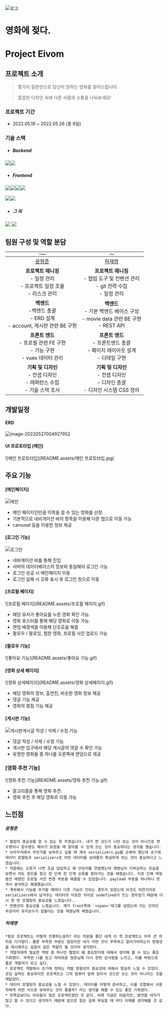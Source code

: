 





![로고](README.assets/로고.png)



# 영화에 젖다.

# Project Eivom



## 프로젝트 소개

> 몇가지 질문만으로 당신이 원하는 영화를 찾아드립니다.
>
> 깔끔한 디자인 속에 다른 사람과 소통을 나눠보세요!



### 프로젝트 기간

- 2022.05.19 ~ 2022.05.26 (총 8일)



### 기술 스택

- ##### Backend

​		<img src="https://img.shields.io/badge/python-3776AB?style=for-the-badge&logo=python&logoColor=white"><img src="https://img.shields.io/badge/django-092E20?style=for-the-badge&logo=django&logoColor=white"> 



- ##### Frontend

​		<img src="https://img.shields.io/badge/vue.js-4FC08D?style=for-the-badge&logo=vue.js&logoColor=white"><img src="https://img.shields.io/badge/html5-E34F26?style=for-the-badge&logo=html5&logoColor=white"><img src="https://img.shields.io/badge/css-1572B6?style=for-the-badge&logo=css3&logoColor=white"><img src="https://img.shields.io/badge/javascript-F7DF1E?style=for-the-badge&logo=javascript&logoColor=black">

​		<img src="https://img.shields.io/badge/node.js-339933?style=for-the-badge&logo=Node.js&logoColor=white"><img src="https://img.shields.io/badge/bootstrap-7952B3?style=for-the-badge&logo=bootstrap&logoColor=white">

   

- ##### 그 외

​		<img src="https://img.shields.io/badge/fontawesome-339AF0?style=for-the-badge&logo=fontawesome&logoColor=white">  <img src="https://img.shields.io/badge/github-181717?style=for-the-badge&logo=github&logoColor=white">



## 팀원 구성 및 역할 분담

| <img src="https://avatars.githubusercontent.com/u/97644412?v=4" alt="Avatar" style="zoom:33%;" /> | <img src="https://avatars.githubusercontent.com/u/84772914?v=4" alt="img" style="zoom:33%;" /> |
| :----------------------------------------------------------: | :----------------------------------------------------------: |
|            [윤형준](https://github.com/hanggeee)             |            [허재영](https://github.com/DasisCore)            |
| __프로젝트 매니징__<br />- 일정 관리<br />- 프로젝트 일정 조율<br />- 리스크 관리 | __프로젝트 매니징__<br />- 협업 도구 및 컨벤션 관리<br />- git 전략 수집<br />- 일정 관리 |
| __백엔드__<br />-백엔드 총괄<br />- ERD 설계<br />- account, 게시판 관련 BE 구현 | __백엔드__<br />- 기본 백엔드 베이스 구성<br />- movie data 관련 BE 구현<br />- REST API |
| __프론트 엔드__<br />- 프로필 관련 FE 구현<br />- 기능 구현<br />-  vuex 데이터 관리 | __프론트 엔드__<br />- 프론트엔드 총괄<br />- 페이지 레이아웃 설계<br />- 디테일 구현 |
| __기획 및 디자인__<br />- 컨셉 디자인<br />- 레퍼런스 수집<br />- 기술 스택 조사 | __기획 및 디자인__<br />- 컨셉 디자인<br />- 디자인 총괄<br />- 디자인 시스템 CSS 정의 |







## 개발일정



#### ERD

![image-20220527004927952](README.assets/image-20220527004927952.png)





#### UI 프로토타입 (메인)

![메인 프로토타입](README.assets/메인 프로토타입.jpg)



## 주요 기능

#### [메인페이지]

![메인](README.assets/메인.gif)

- 메인 페이지인만큼 이목을 끌 수 있는 영화를 선정.
- 기본적으로 네비게이션 바의 항목을 이용해 다른 탭으로 이동 가능
- carousel 등을 이용한 정보 제공



#### [로그인 기능]

![로그인](README.assets/로그인.gif)

- 네비게이션 바를 통해 진입
- 서버의 데이터베이스의 정보와 동일해야 로그인 가능
- 로그인 성공 시 메인페이지 이동
- 로그인 실패 시 오류 표시 후 로그인 창으로 이동





#### [프로필 페이지]

![프로필 페이지](README.assets/프로필 페이지.gif)

- 해당 유저가 좋아요를 누른 영화 확인 가능.
- 영화 포스터를 통해 해당 영화로 이동 가능.
- 랜덤 배경색을 이용해 단조로움 해결
- 팔로우 / 팔로잉, 찜한 영화, 프로필 사진 업로드 가능



#### [팔로우 기능]

![좋아요 기능](README.assets/좋아요 기능.gif)





#### [영화 상세 페이지]

![영화 상세페이지](README.assets/영화 상세페이지.gif)

- 해당 영화의 정보, 출연진, 비슷한 영화 정보 제공
- 댓글 기능 제공
- 영화의 평점 기능 제공



#### [게시판 기능]

![게시판](README.assets/게시판.gif)게시글 작성 / 삭제 / 수정 기능

- 댓글 작성 / 삭제 / 수정 기능
- 게시판 입구에서 해당 게시글의 댓글 수 확인 가능
- 유명한 영화들 중 하나를 오른쪽에 랜덤으로 제공



### [영화 추천 기능]

![영화 추천 기능](README.assets/영화 추천 기능.gif)

- 알고리즘을 통해 영화 추천.
- 영화 추천 후 해당 영화로 이동 가능





## 느낀점

##### 윤형준

```
* 협업의 중요성을 알 수 있는 한 주였습니다. 내가 짠 코드가 나만 읽는 것이 아니므로 변수명이나 함수명도 페어가 읽었을 때 알아볼 수 있게 쓰는 것이 중요하다는 생각을 했습니다.
* 브라우저에서 무언가를 보여주고 싶을 때 계속 serializers.py를 손봐야 했는데 초기에 데이터 모델링과 serializers로 어떤 데이터를 보여줄지 확실하게 하는 것이 중요하다고 느꼈습니다.
* 처음에는 오류가 나면 조금 답답하고 왜 안되지를 연발했는데 재영님이 디버깅하는 모습을 보면서 저도 원인을 찾고 한 단계 한 단계 오류를 찾아가는 것을 배웠습니다. 이로 인해 며칠 동안 헤맸던 프로필 사진 변경 부분을 해결할 수 있었씁니다. payload 부분을 하나하나 쪼개서 분석하고 해결했습니다.
* 계속해서 기능을 추가할 때마다 다른 기능이 안되는 경우가 있었는데 이것도 마찬가지로 serializers에서 넘겨주는 데이터의 미묘한 차이로 undefined가 뜨는 경우였기 때문에 다시 한 번 모델링의 중요성을 느꼈습니다..
* 컨벤션의 중요성을 느꼈습니다. 제가 front쪽에 `<span>`태그를 넣었는데 이는 인라인 속성이라 유지보수가 힘들다는 것을 재영님께 배웠습니다. 
```



##### 허재영

````
*항상 프로젝트는 어떻게 진행하는걸까? 라는 의문을 품던 내게 이 첫 프로젝트는 아주 큰 의미로 다가왔다. 물론 부족한 부분도 많았지만 내가 어떤 것이 부족하고 알아가야하는지 방향성을 제시해주는 길잡이 같은 역할이 될 것이라 생각한다.
* 개발자에게 필요한 역량 중 하나인 협업이 왜 중요한지에 대해서 생각해 볼 수 있는 좋은 기회였다. 부족한 나를 믿고 따라와준 형준님께 다시 한번 감사함을 느끼고, 이를 바탕으로 좋은 개발자가 되고 싶다.
* 프로젝트 개발에서 초기에 정하는 개발 방향성의 중요성에 대해서 절실히 느낄 수 있었다. 코딩 실력도 중요하지만 프로젝트는 그저 컴퓨터 앞에 앉아서 코드만 쓰는 것이 아니라는 것을 깨달았다.
* 데이터 모델링의 중요성을 느낄 수 있었다. 데이터를 어떻게 준비하고, 이를 조합해서 사용자에게 어떤 식으로 보여주는 것이 좋을까? 라는 생각을 해볼 수 있는 좋은 기회였다.
* 만족감보다는 아쉬움이 많은 프로젝트였던 것 같다. 비록 지금은 아쉽지만, 발전할 여지가 많고 할 수 있다고 생각하기 때문에 앞으로 힘든 길에 부딪힐 때 마다 이때를 생각해볼 것 같다.
````



